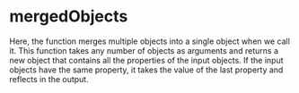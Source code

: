 # mergedObjects

Here, the function merges multiple objects into a single object when we call it. This function takes any number of objects as arguments and returns a new object that contains all the properties of the input objects. If the input objects have the same property, it takes the value of the last property and reflects in the output.
